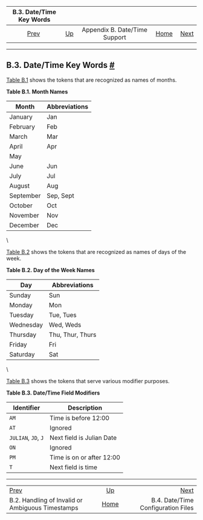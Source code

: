 <!--?xml version="1.0" encoding="UTF-8" standalone="no"?-->

|                                 B.3. Date/Time Key Words                                |                                                              |                               |                                                       |                                                                          |
| :-------------------------------------------------------------------------------------: | :----------------------------------------------------------- | :---------------------------: | ----------------------------------------------------: | -----------------------------------------------------------------------: |
| [Prev](datetime-invalid-input.html "B.2. Handling of Invalid or Ambiguous Timestamps")  | [Up](datetime-appendix.html "Appendix B. Date/Time Support") | Appendix B. Date/Time Support | [Home](index.html "PostgreSQL 17devel Documentation") |  [Next](datetime-config-files.html "B.4. Date/Time Configuration Files") |

***

## B.3. Date/Time Key Words [#](#DATETIME-KEYWORDS)

[Table B.1](datetime-keywords.html#DATETIME-MONTH-TABLE "Table B.1. Month Names") shows the tokens that are recognized as names of months.

**Table B.1. Month Names**

| Month     | Abbreviations |
| --------- | ------------- |
| January   | Jan           |
| February  | Feb           |
| March     | Mar           |
| April     | Apr           |
| May       |               |
| June      | Jun           |
| July      | Jul           |
| August    | Aug           |
| September | Sep, Sept     |
| October   | Oct           |
| November  | Nov           |
| December  | Dec           |

\

[Table B.2](datetime-keywords.html#DATETIME-DOW-TABLE "Table B.2. Day of the Week Names") shows the tokens that are recognized as names of days of the week.

**Table B.2. Day of the Week Names**

| Day       | Abbreviations    |
| --------- | ---------------- |
| Sunday    | Sun              |
| Monday    | Mon              |
| Tuesday   | Tue, Tues        |
| Wednesday | Wed, Weds        |
| Thursday  | Thu, Thur, Thurs |
| Friday    | Fri              |
| Saturday  | Sat              |

\

[Table B.3](datetime-keywords.html#DATETIME-MOD-TABLE "Table B.3. Date/Time Field Modifiers") shows the tokens that serve various modifier purposes.

**Table B.3. Date/Time Field Modifiers**

| Identifier          | Description               |
| ------------------- | ------------------------- |
| `AM`                | Time is before 12:00      |
| `AT`                | Ignored                   |
| `JULIAN`, `JD`, `J` | Next field is Julian Date |
| `ON`                | Ignored                   |
| `PM`                | Time is on or after 12:00 |
| `T`                 | Next field is time        |

***

|                                                                                         |                                                              |                                                                          |
| :-------------------------------------------------------------------------------------- | :----------------------------------------------------------: | -----------------------------------------------------------------------: |
| [Prev](datetime-invalid-input.html "B.2. Handling of Invalid or Ambiguous Timestamps")  | [Up](datetime-appendix.html "Appendix B. Date/Time Support") |  [Next](datetime-config-files.html "B.4. Date/Time Configuration Files") |
| B.2. Handling of Invalid or Ambiguous Timestamps                                        |     [Home](index.html "PostgreSQL 17devel Documentation")    |                                       B.4. Date/Time Configuration Files |
